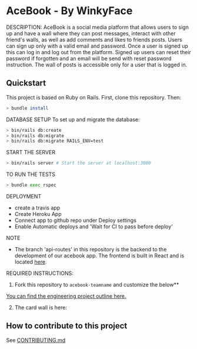 # AceBook - By WinkyFace

DESCRIPTION:
AceBook is a social media platform that allows users to sign up and have a wall where they can post messages, interact with other friend's walls, as well as add comments and likes to friends posts.
Users can sign up only with a valid email and password. Once a user is signed up this can log in and log out from the platform.
Signed up users can reset their password if forgotten and an email will be send with reset password instruction.
The wall of posts is accessible only for a user that is logged in.

## Quickstart

This project is based on Ruby on Rails.
First, clone this repository. Then:

```bash
> bundle install
```

DATABASE SETUP
To set up and migrate the database:

```bash
> bin/rails db:create
> bin/rails db:migrate
> bin/rails db:migrate RAILS_ENV=test
```

START THE SERVER

```bash
> bin/rails server # Start the server at localhost:3000
```

TO RUN THE TESTS
```bash
> bundle exec rspec
```

DEPLOYMENT

- create a travis app
- Create Heroku App
- Connect app to github repo under Deploy settings
- Enable Automatic deploys and 'Wait for CI to pass before deploy'

NOTE

- The branch 'api-routes' in this repository is the backend to the development of our acebook app. The frontend is built in React and is located [here](https://github.com/robertamangiapane/acebook-react).


REQUIRED INSTRUCTIONS:

1. Fork this repository to `acebook-teamname` and customize
the below**

[You can find the engineering project outline here.](https://github.com/makersacademy/course/tree/master/engineering_projects/rails)

2. The card wall is here: <please update>

## How to contribute to this project
See [CONTRIBUTING.md](CONTRIBUTING.md)
